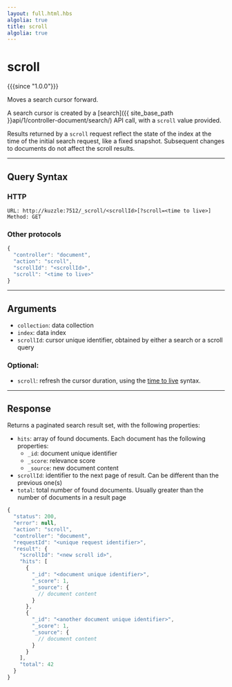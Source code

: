 ```yaml
---
layout: full.html.hbs
algolia: true
title: scroll
algolia: true
---
```


# scroll

{{{since "1.0.0"}}}

Moves a search cursor forward.

A search cursor is created by a [search]({{ site_base_path }}api/1/controller-document/search/) API call, with a `scroll` value provided.

Results returned by a `scroll` request reflect the state of the index at the time of the initial search request, like a fixed snapshot. Subsequent changes to documents do not affect the scroll results.

---

## Query Syntax

### HTTP

```http
URL: http://kuzzle:7512/_scroll/<scrollId>[?scroll=<time to live>]
Method: GET
```

### Other protocols

```js
{
  "controller": "document",
  "action": "scroll",
  "scrollId": "<scrollId>",
  "scroll": "<time to live>"
}
```

---

## Arguments

* `collection`: data collection
* `index`: data index
* `scrollId`: cursor unique identifier, obtained by either a search or a scroll query

### Optional:

* `scroll`: refresh the cursor duration, using the [time to live](https://www.elastic.co/guide/en/elasticsearch/reference/5.4/common-options.html#time-units) syntax.

---

## Response

Returns a paginated search result set, with the following properties:

* `hits`: array of found documents. Each document has the following properties:
  * `_id`: document unique identifier
  * `_score`: relevance score
  * `_source`: new document content
* `scrollId`: identifier to the next page of result. Can be different than the previous one(s)
* `total`: total number of found documents. Usually greater than the number of documents in a result page

```javascript
{
  "status": 200,
  "error": null,
  "action": "scroll",
  "controller": "document",
  "requestId": "<unique request identifier>",
  "result": {
    "scrollId": "<new scroll id>",
    "hits": [
      {
        "_id": "<document unique identifier>",
        "_score": 1,
        "_source": { 
          // document content
        }
      },
      {
        "_id": "<another document unique identifier>",
        "_score": 1,
        "_source": { 
          // document content
        }
      }
    ],
    "total": 42
  }
}
```
